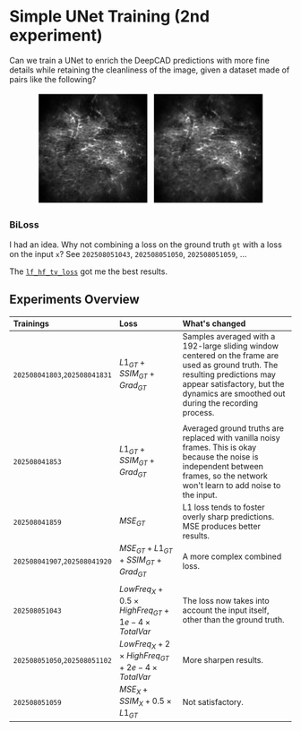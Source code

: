 # Simple UNet Training (2nd experiment)
Can we train a UNet to enrich the DeepCAD predictions with more fine details while retaining the cleanliness of the image, given a dataset made of pairs like the following?

<p align="center">
    <img src="asset/noisy_0.png" width="40%"></img>
    <img src="asset/cond_0.png" width="40%"></img>
</p>

### BiLoss
I had an idea. Why not combining a loss on the ground truth `gt` with a loss on the input `x`?
See `202508051043`, `202508051050`, `202508051059`, ...

The [`lf_hf_tv_loss`](loss.py) got me the best results.

## Experiments Overview
| Trainings                     | Loss                                                      | What's changed                                                                                                                                                                                                      |
| :---------------------------- | :-------------------------------------------------------- | :------------------------------------------------------------------------------------------------------------------------------------------------------------------------------------------------------------------ |
| `202508041803`,`202508041831` | $L1_{GT}+SSIM_{GT}+Grad_{GT}$                             | Samples averaged with a 192-large sliding window centered on the frame are used as ground truth. The resulting predictions may appear satisfactory, but the dynamics are smoothed out during the recording process. |
|                               |                                                           |                                                                                                                                                                                                                     |
| `202508041853`                | $L1_{GT}+SSIM_{GT}+Grad_{GT}$                             | Averaged ground truths are replaced with vanilla noisy frames. This is okay because the noise is independent between frames, so the network won't learn to add noise to the input.                                  |
| `202508041859`                | $MSE_{GT}$                                                | L1 loss tends to foster overly sharp predictions. MSE produces better results.                                                                                                                                      |
| `202508041907`,`202508041920` | $MSE_{GT}+L1_{GT}+SSIM_{GT}+Grad_{GT}$                    | A more complex combined loss.                                                                                                                                                                                       |
|                               |                                                           |                                                                                                                                                                                                                     |
| `202508051043`                | $LowFreq_{X}+0.5\times HighFreq_{GT}+1e-4\times TotalVar$ | The loss now takes into account the input itself, other than the ground truth.                                                                                                                                      |
| `202508051050`,`202508051102` | $LowFreq_{X}+2\times HighFreq_{GT}+2e-4\times TotalVar$   | More sharpen results.                                                                                                                                                                                               |
| `202508051059`                | $MSE_X+SSIM_X+0.5\times L1_{GT}$                          | Not satisfactory.                                                                                                                                                                                                   |
